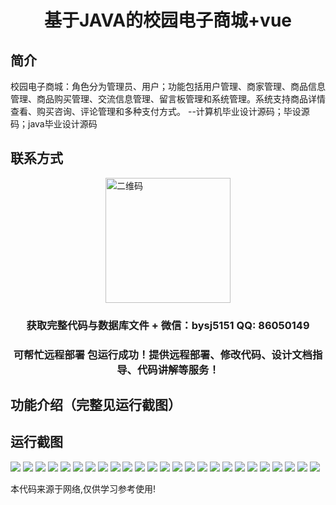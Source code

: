 <p><h1 align="center">基于JAVA的校园电子商城+vue</h1></p>

## 简介
校园电子商城：角色分为管理员、用户；功能包括用户管理、商家管理、商品信息管理、商品购买管理、交流信息管理、留言板管理和系统管理。系统支持商品详情查看、购买咨询、评论管理和多种支付方式。    --计算机毕业设计源码；毕设源码；java毕业设计源码


## 联系方式
<img src="https://bs-1329754181.cos.ap-shanghai.myqcloud.com/wx.jpg" alt="二维码" style="display: block; margin: 0 auto;" width="200px">
<p><h3 align="center">获取完整代码与数据库文件 + 微信：bysj5151 QQ: 86050149</h3></p>
<p><h3 align="center">可帮忙远程部署 包运行成功！提供远程部署、修改代码、设计文档指导、代码讲解等服务！</h3></p>

## 功能介绍（完整见运行截图）

## 运行截图
![](https://bs-1329754181.cos.ap-shanghai.myqcloud.com/ssm/CampusElectronicMall/img/001.jpg)
![](https://bs-1329754181.cos.ap-shanghai.myqcloud.com/ssm/CampusElectronicMall/img/002.jpg)
![](https://bs-1329754181.cos.ap-shanghai.myqcloud.com/ssm/CampusElectronicMall/img/003.jpg)
![](https://bs-1329754181.cos.ap-shanghai.myqcloud.com/ssm/CampusElectronicMall/img/004.jpg)
![](https://bs-1329754181.cos.ap-shanghai.myqcloud.com/ssm/CampusElectronicMall/img/005.jpg)
![](https://bs-1329754181.cos.ap-shanghai.myqcloud.com/ssm/CampusElectronicMall/img/006.jpg)
![](https://bs-1329754181.cos.ap-shanghai.myqcloud.com/ssm/CampusElectronicMall/img/007.jpg)
![](https://bs-1329754181.cos.ap-shanghai.myqcloud.com/ssm/CampusElectronicMall/img/008.jpg)
![](https://bs-1329754181.cos.ap-shanghai.myqcloud.com/ssm/CampusElectronicMall/img/009.jpg)
![](https://bs-1329754181.cos.ap-shanghai.myqcloud.com/ssm/CampusElectronicMall/img/010.jpg)
![](https://bs-1329754181.cos.ap-shanghai.myqcloud.com/ssm/CampusElectronicMall/img/011.jpg)
![](https://bs-1329754181.cos.ap-shanghai.myqcloud.com/ssm/CampusElectronicMall/img/012.jpg)
![](https://bs-1329754181.cos.ap-shanghai.myqcloud.com/ssm/CampusElectronicMall/img/013.jpg)
![](https://bs-1329754181.cos.ap-shanghai.myqcloud.com/ssm/CampusElectronicMall/img/014.jpg)
![](https://bs-1329754181.cos.ap-shanghai.myqcloud.com/ssm/CampusElectronicMall/img/015.jpg)
![](https://bs-1329754181.cos.ap-shanghai.myqcloud.com/ssm/CampusElectronicMall/img/016.jpg)
![](https://bs-1329754181.cos.ap-shanghai.myqcloud.com/ssm/CampusElectronicMall/img/017.jpg)
![](https://bs-1329754181.cos.ap-shanghai.myqcloud.com/ssm/CampusElectronicMall/img/018.jpg)
![](https://bs-1329754181.cos.ap-shanghai.myqcloud.com/ssm/CampusElectronicMall/img/019.jpg)
![](https://bs-1329754181.cos.ap-shanghai.myqcloud.com/ssm/CampusElectronicMall/img/020.jpg)
![](https://bs-1329754181.cos.ap-shanghai.myqcloud.com/ssm/CampusElectronicMall/img/021.jpg)
![](https://bs-1329754181.cos.ap-shanghai.myqcloud.com/ssm/CampusElectronicMall/img/022.jpg)
![](https://bs-1329754181.cos.ap-shanghai.myqcloud.com/ssm/CampusElectronicMall/img/023.jpg)
![](https://bs-1329754181.cos.ap-shanghai.myqcloud.com/ssm/CampusElectronicMall/img/024.jpg)
![](https://bs-1329754181.cos.ap-shanghai.myqcloud.com/ssm/CampusElectronicMall/img/025.jpg)

<p>本代码来源于网络,仅供学习参考使用!</p>
